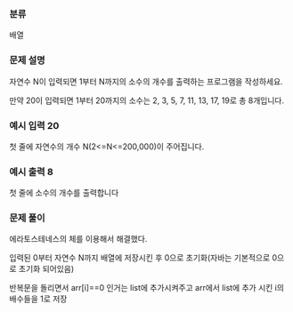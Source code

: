 ### 분류

배열

### 문제 설명

<p>
자연수 N이 입력되면 1부터 N까지의 소수의 개수를 출력하는 프로그램을 작성하세요.
</p>
<p>
만약 20이 입력되면 1부터 20까지의 소수는 2, 3, 5, 7, 11, 13, 17, 19로 총 8개입니다.
</p>


### 예시 입력 20

 <p>첫 줄에 자연수의 개수 N(2<=N<=200,000)이 주어집니다.
</p>


### 예시 출력 8

 <p>첫 줄에 소수의 개수를 출력합니다</p>


### 문제 풀이
<p>에라토스테네스의 체를 이용해서 해결했다.</p>
<p>입력된 0부터 자연수 N까지 배열에 저장시킨 후 0으로 초기화(자바는 기본적으로 0으로 초기화 되어있음)</p>
<p>반복문을 돌리면서 arr[i]==0 인거는 list에 추가시켜주고 arr에서 list에 추가 시킨 i의 배수들을 1로 저장</p>
